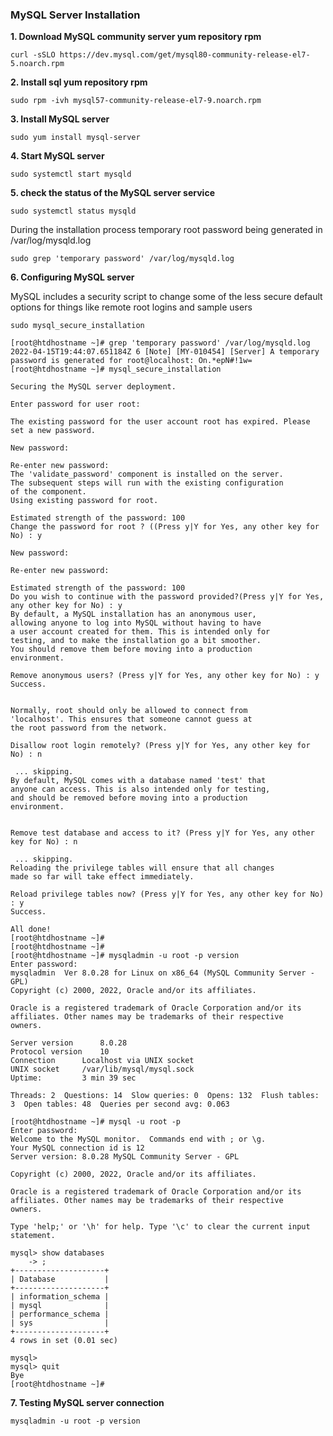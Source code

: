 ### MySQL Server Installation
**1. Download MySQL community server yum repository rpm**

`curl -sSLO https://dev.mysql.com/get/mysql80-community-release-el7-5.noarch.rpm`

**2. Install sql yum repository rpm**

`sudo rpm -ivh mysql57-community-release-el7-9.noarch.rpm`

**3. Install MySQL server**

`sudo yum install mysql-server`

**4. Start MySQL server**

`sudo systemctl start mysqld`

**5. check the status of the MySQL server service**

`sudo systemctl status mysqld`

During the installation process temporary root password being generated in /var/log/mysqld.log

`sudo grep 'temporary password' /var/log/mysqld.log`


**6. Configuring MySQL server** 

MySQL includes a security script to change some of the less secure default options for things like remote root logins and sample users

`sudo mysql_secure_installation`

```
[root@htdhostname ~]# grep 'temporary password' /var/log/mysqld.log
2022-04-15T19:44:07.651184Z 6 [Note] [MY-010454] [Server] A temporary password is generated for root@localhost: On.*epN#!1w=
[root@htdhostname ~]# mysql_secure_installation

Securing the MySQL server deployment.

Enter password for user root: 

The existing password for the user account root has expired. Please set a new password.

New password: 

Re-enter new password: 
The 'validate_password' component is installed on the server.
The subsequent steps will run with the existing configuration
of the component.
Using existing password for root.

Estimated strength of the password: 100 
Change the password for root ? ((Press y|Y for Yes, any other key for No) : y

New password: 

Re-enter new password: 

Estimated strength of the password: 100 
Do you wish to continue with the password provided?(Press y|Y for Yes, any other key for No) : y
By default, a MySQL installation has an anonymous user,
allowing anyone to log into MySQL without having to have
a user account created for them. This is intended only for
testing, and to make the installation go a bit smoother.
You should remove them before moving into a production
environment.

Remove anonymous users? (Press y|Y for Yes, any other key for No) : y
Success.


Normally, root should only be allowed to connect from
'localhost'. This ensures that someone cannot guess at
the root password from the network.

Disallow root login remotely? (Press y|Y for Yes, any other key for No) : n

 ... skipping.
By default, MySQL comes with a database named 'test' that
anyone can access. This is also intended only for testing,
and should be removed before moving into a production
environment.


Remove test database and access to it? (Press y|Y for Yes, any other key for No) : n

 ... skipping.
Reloading the privilege tables will ensure that all changes
made so far will take effect immediately.

Reload privilege tables now? (Press y|Y for Yes, any other key for No) : y
Success.

All done! 
[root@htdhostname ~]# 
[root@htdhostname ~]# 
[root@htdhostname ~]# mysqladmin -u root -p version
Enter password: 
mysqladmin  Ver 8.0.28 for Linux on x86_64 (MySQL Community Server - GPL)
Copyright (c) 2000, 2022, Oracle and/or its affiliates.

Oracle is a registered trademark of Oracle Corporation and/or its
affiliates. Other names may be trademarks of their respective
owners.

Server version		8.0.28
Protocol version	10
Connection		Localhost via UNIX socket
UNIX socket		/var/lib/mysql/mysql.sock
Uptime:			3 min 39 sec

Threads: 2  Questions: 14  Slow queries: 0  Opens: 132  Flush tables: 3  Open tables: 48  Queries per second avg: 0.063

[root@htdhostname ~]# mysql -u root -p
Enter password: 
Welcome to the MySQL monitor.  Commands end with ; or \g.
Your MySQL connection id is 12
Server version: 8.0.28 MySQL Community Server - GPL

Copyright (c) 2000, 2022, Oracle and/or its affiliates.

Oracle is a registered trademark of Oracle Corporation and/or its
affiliates. Other names may be trademarks of their respective
owners.

Type 'help;' or '\h' for help. Type '\c' to clear the current input statement.

mysql> show databases
    -> ;
+--------------------+
| Database           |
+--------------------+
| information_schema |
| mysql              |
| performance_schema |
| sys                |
+--------------------+
4 rows in set (0.01 sec)

mysql> 
mysql> quit
Bye
[root@htdhostname ~]# 
```

**7. Testing MySQL server connection**

`mysqladmin -u root -p version`
